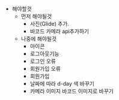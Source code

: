 - 해야할것
  - 먼저 해야될것 
    - 사진(Glide) 추가. 
    - 바코드 카메라 api추가하기
  - 나중에 해야될것
    - 아이콘
    - 로그아웃기능
    - 로그인 오류
    - 회원가입 오류 
    - 회원가입
    - 날짜에 따라 d-day 색 바꾸기
    - 카메라 이미지 바코드 이미지로 바꾸기
